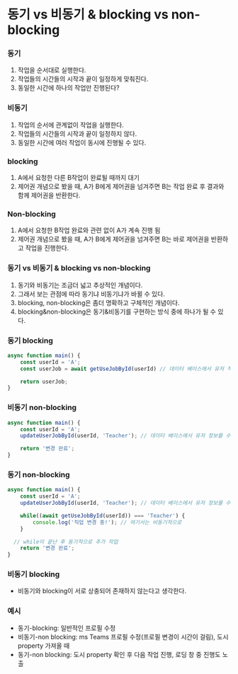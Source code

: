 # 동기 vs 비동기 & blocking vs non-blocking

### 동기

1. 작업을 순서대로 실행한다.
2. 작업들의 시간들의 시작과 끝이 일정하게 맞춰진다.
3. 동일한 시간에 하나의 작업만 진행된다?

### 비동기

1. 작업의 순서에 관계없이 작업을 실행한다.
2. 작업들의 시간들의 시작과 끝이 일정하지 않다.
3. 동일한 시간에 여러 작업이 동시에 진행될 수 있다.

### blocking

1. A에서 요청한 다른 B작업이 완료될 때까지 대기
2. 제어권 개념으로 봤을 때, A가 B에게 제어권을 넘겨주면 B는 작업 완료 후 결과와 함께 제어권을 반환한다.

### Non-blocking

1. A에서 요청한 B작업 완료와 관련 없이 A가 계속 진행 됨
2. 제어권 개념으로 봤을 때, A가 B에게 제어권을 넘겨주면 B는 바로 제어권을 반환하고 작업을 진행한다.

### 동기 vs 비동기 & blocking vs non-blocking

1. 동기와 비동기는 조금더 넓고 추상적인 개념이다.
2. 그래서 보는 관점에 따라 동기냐 비동기냐가 바뀔 수 있다.
3. blocking, non-blocking은 좀더 명확하고 구체적인 개념이다.
4. blocking&non-blocking은 동기&비동기를 구현하는 방식 중에 하나가 될 수 있다.

### 동기 blocking

```jsx
async function main() {
	const userId = 'A';
	const userJob = await getUseJobById(userId) // 데이터 베이스에서 유저 직업을 가져오는 작업

	return userJob;
}
```

### 비동기 non-blocking

```jsx
async function main() {
	const userId = 'A';
	updateUserJobById(userId, 'Teacher'); // 데이터 베이스에서 유저 정보를 수정하는 작업

	return '변경 완료';
}
```

### 동기 non-blocking

```jsx
async function main() {
	const userId = 'A';
	updateUserJobById(userId, 'Teacher'); // 데이터 베이스에서 유저 정보를 수정하는 작업

	while((await getUseJobById(userId)) === 'Teacher') {
		console.log('직업 변경 중!'); // 여기서는 비동기적으로
	}

  // while이 끝난 후 동기적으로 추가 작업
	return '변경 완료';
}
```

### 비동기 blocking

- 비동기와 blocking이 서로 상충되어 존재하지 않는다고 생각한다.

### 예시

- 동기-blocking: 일반적인 프로필 수정
- 비동기-non blocking: ms Teams 프로필 수정(프로필 변경이 시간이 걸림), 도시 property 가져올 때
- 동기-non blocking: 도시 property 확인 후 다음 작업 진행, 로딩 창 중 진행도 노출